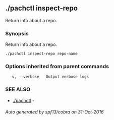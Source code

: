 ## ./pachctl inspect-repo

Return info about a repo.

### Synopsis


Return info about a repo.

```
./pachctl inspect-repo repo-name
```

### Options inherited from parent commands

```
  -v, --verbose   Output verbose logs
```

### SEE ALSO
* [./pachctl](./pachctl.md)	 - 

###### Auto generated by spf13/cobra on 31-Oct-2016
